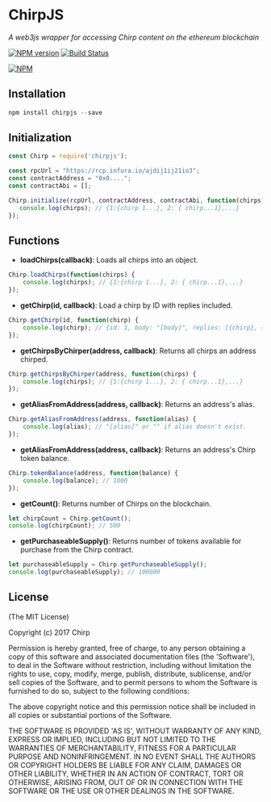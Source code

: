 # ChirpJS

*A web3js wrapper for accessing Chirp content on the ethereum blockchain*

[![NPM version](https://badge.fury.io/js/chirpjs.svg)](https://badge.fury.io/js/chirpjs)
[![Build Status](https://travis-ci.org/Chirp-Chain/chirpjs.svg?branch=master)](https://travis-ci.org/Chirp-Chain/chirpjs)

[![NPM](https://nodei.co/npm/chirpjs.png)](https://nodei.co/npm/chirpjs/)

## Installation
```javascript
npm install chirpjs --save 
```
   
## Initialization
 ```javascript
const Chirp = require('chirpjs');

const rpcUrl = "https://rcp.infura.io/ajdij1ij21io3";
const contractAddress = "0x0....";
const contractAbi = [];

Chirp.initialize(rcpUrl, contractAddress, contractAbi, function(chirps) {
	console.log(chirps); // {1:{chirp 1...}, 2: { chirp...1},...} 
});
```

## Functions

- **loadChirps(callback)**: Loads all chirps into an object.
```javascript
Chirp.loadChirps(function(chirps) {
	console.log(chirps); // {1:{chirp 1...}, 2: { chirp...1},...} 
});
```

- **getChirp(id, callback)**: Load a chirp by ID with replies included.
```javascript
Chirp.getChirp(id, function(chirp) {
	console.log(chirp); // {id: 1, body: "[body]", replies: [{chirp}, {chirp}..]} 
});
```

- **getChirpsByChirper(address, callback)**: Returns all chirps an address chirped.
```javascript
Chirp.getChirpsByChirper(address, function(chirps) {
	console.log(chirps); // {1:{chirp 1...}, 2: { chirp...1},...} 
});
```

- **getAliasFromAddress(address, callback)**: Returns an address's alias.
```javascript
Chirp.getAliasFromAddress(address, function(alias) {
	console.log(alias); // "[alias]" or "" if alias doesn't exist.
});
```

- **getAliasFromAddress(address, callback)**: Returns an address's Chirp token balance.
```javascript
Chirp.tokenBalance(address, function(balance) {
	console.log(balance); // 1000
});
```

- **getCount()**: Returns number of Chirps on the blockchain.
```javascript
let chirpCount = Chirp.getCount();
console.log(chirpCount); // 500
```

- **getPurchaseableSupply()**: Returns number of tokens available for purchase from the Chirp contract.
```javascript
let purchaseableSupply = Chirp.getPurchaseableSupply();
console.log(purchaseableSupply); // 100000
```


## License

(The MIT License)

Copyright (c) 2017 Chirp

Permission is hereby granted, free of charge, to any person obtaining a copy of this software and associated documentation files (the 'Software'), to deal in the Software without restriction, including without limitation the rights to use, copy, modify, merge, publish, distribute, sublicense, and/or sell copies of the Software, and to permit persons to whom the Software is furnished to do so, subject to the following conditions:

The above copyright notice and this permission notice shall be included in all copies or substantial portions of the Software.

THE SOFTWARE IS PROVIDED 'AS IS', WITHOUT WARRANTY OF ANY KIND, EXPRESS OR IMPLIED, INCLUDING BUT NOT LIMITED TO THE WARRANTIES OF MERCHANTABILITY, FITNESS FOR A PARTICULAR PURPOSE AND NONINFRINGEMENT. IN NO EVENT SHALL THE AUTHORS OR COPYRIGHT HOLDERS BE LIABLE FOR ANY CLAIM, DAMAGES OR OTHER LIABILITY, WHETHER IN AN ACTION OF CONTRACT, TORT OR OTHERWISE, ARISING FROM, OUT OF OR IN CONNECTION WITH THE SOFTWARE OR THE USE OR OTHER DEALINGS IN THE SOFTWARE.
